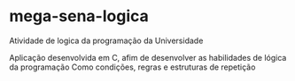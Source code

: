 # mega-sena-logica
Atividade de logica da programação da Universidade

Aplicação desenvolvida em C, afim de desenvolver as habilidades de lógica da programação
Como condições, regras e estruturas de repetição
